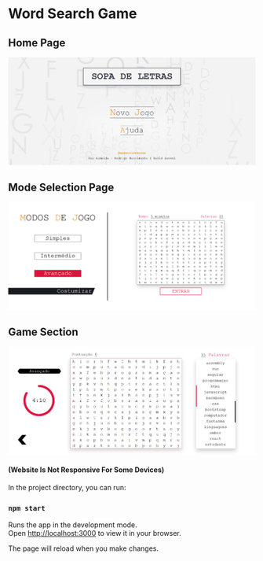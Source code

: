 # Word Search Game

## Home Page
![](Final%20Project%20Images/HomePage.png)
## Mode Selection Page
![](Final%20Project%20Images/ModeSelectionPage.png)
## Game Section
![](Final%20Project%20Images/GameSection.png)
#### (Website Is Not Responsive For Some Devices)

In the project directory, you can run:
### `npm start`

Runs the app in the development mode.\
Open [http://localhost:3000](http://localhost:3000) to view it in your browser.

The page will reload when you make changes.



